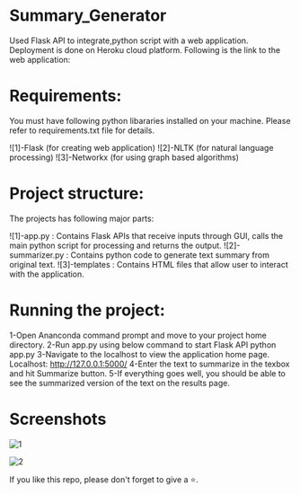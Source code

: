 # Summary_Generator
Used Flask API to integrate,python script with a web application. Deployment is done on Heroku cloud platform. Following is the link to the web application:

# Requirements:
You must have following python libararies installed on your machine. Please refer to requirements.txt file for details.

![1]-Flask (for creating web application)
![2]-NLTK (for natural language processing)
![3]-Networkx (for using graph based algorithms)

# Project structure:
The projects has following major parts:

![1]-app.py : Contains Flask APIs that receive inputs through GUI, calls the main python script for processing and returns the output.
![2]-summarizer.py : Contains python code to generate text summary from original text.
![3]-templates : Contains HTML files that allow user to interact with the application.

# Running the project:
1-Open Ananconda command prompt and move to your project home directory.
2-Run app.py using below command to start Flask API python app.py
3-Navigate to the localhost to view the application home page. Localhost: http://127.0.0.1:5000/
4-Enter the text to summarize in the texbox and hit Summarize button.
5-If everything goes well, you should be able to see the summarized version of the text on the results page.

# Screenshots

![1](https://user-images.githubusercontent.com/61036755/91711561-b5c4ed80-eba3-11ea-9f47-1d57096b5092.png)

![2](https://user-images.githubusercontent.com/61036755/91711569-b8bfde00-eba3-11ea-93f9-30332ce5bf96.png)


If you like this repo, please don't forget to give a ⭐.

